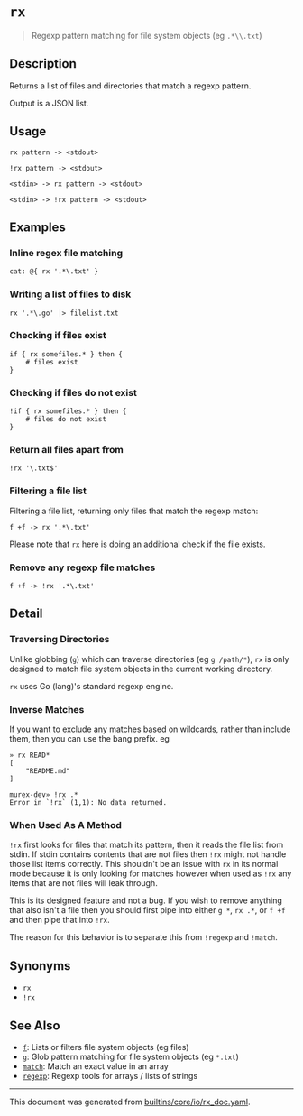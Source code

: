 # `rx`

> Regexp pattern matching for file system objects (eg `.*\\.txt`)

## Description

Returns a list of files and directories that match a regexp pattern.

Output is a JSON list.

## Usage

```
rx pattern -> <stdout>

!rx pattern -> <stdout>

<stdin> -> rx pattern -> <stdout>

<stdin> -> !rx pattern -> <stdout>
```

## Examples

### Inline regex file matching

```
cat: @{ rx '.*\.txt' }
```

### Writing a list of files to disk

```
rx '.*\.go' |> filelist.txt
```

### Checking if files exist

```
if { rx somefiles.* } then {
    # files exist
}
```

### Checking if files do not exist

```
!if { rx somefiles.* } then {
    # files do not exist
}
```

### Return all files apart from

```
!rx '\.txt$'
```

### Filtering a file list

Filtering a file list, returning only files that match the regexp match:

```
f +f -> rx '.*\.txt'
```

Please note that `rx` here is doing an additional check if the file exists.

### Remove any regexp file matches

```
f +f -> !rx '.*\.txt'
```

## Detail

### Traversing Directories

Unlike globbing (`g`) which can traverse directories (eg `g /path/*`), `rx` is
only designed to match file system objects in the current working directory.

`rx` uses Go (lang)'s standard regexp engine.

### Inverse Matches

If you want to exclude any matches based on wildcards, rather than include
them, then you can use the bang prefix. eg

```
» rx READ*                                                                                                                                                              
[
    "README.md"
]

murex-dev» !rx .*
Error in `!rx` (1,1): No data returned.
```

### When Used As A Method

`!rx` first looks for files that match its pattern, then it reads the file list
from stdin. If stdin contains contents that are not files then `!rx` might not
handle those list items correctly. This shouldn't be an issue with `rx` in its
normal mode because it is only looking for matches however when used as `!rx`
any items that are not files will leak through.

This is its designed feature and not a bug. If you wish to remove anything that
also isn't a file then you should first pipe into either `g *`, `rx .*`, or
`f +f` and then pipe that into `!rx`.

The reason for this behavior is to separate this from `!regexp` and `!match`.

## Synonyms

* `rx`
* `!rx`


## See Also

* [`f`](../commands/f.md):
  Lists or filters file system objects (eg files)
* [`g`](../commands/g.md):
  Glob pattern matching for file system objects (eg `*.txt`)
* [`match`](../commands/match.md):
  Match an exact value in an array
* [`regexp`](../commands/regexp.md):
  Regexp tools for arrays / lists of strings

<hr/>

This document was generated from [builtins/core/io/rx_doc.yaml](https://github.com/lmorg/murex/blob/master/builtins/core/io/rx_doc.yaml).
